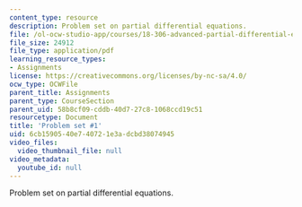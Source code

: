 ```yaml
---
content_type: resource
description: Problem set on partial differential equations.
file: /ol-ocw-studio-app/courses/18-306-advanced-partial-differential-equations-with-applications-fall-2009/6cb1590540e740721e3adcbd38074945_MIT18_306f09_pset01_ProblemSet200901.pdf
file_size: 24912
file_type: application/pdf
learning_resource_types:
- Assignments
license: https://creativecommons.org/licenses/by-nc-sa/4.0/
ocw_type: OCWFile
parent_title: Assignments
parent_type: CourseSection
parent_uid: 58b8cf09-cddb-40d7-27c8-1068ccd19c51
resourcetype: Document
title: 'Problem set #1'
uid: 6cb15905-40e7-4072-1e3a-dcbd38074945
video_files:
  video_thumbnail_file: null
video_metadata:
  youtube_id: null
---
```

Problem set on partial differential equations.